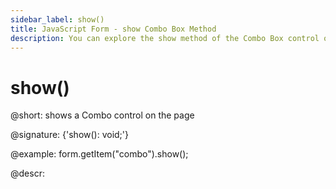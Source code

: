 ```yaml
---
sidebar_label: show()
title: JavaScript Form - show Combo Box Method 
description: You can explore the show method of the Combo Box control of Form in the documentation of the DHTMLX JavaScript UI library. Browse developer guides and API reference, try out code examples and live demos, and download a free 30-day evaluation version of DHTMLX Suite 7.
---
```


# show()

@short: shows a Combo control on the page

@signature: {'show(): void;'}

@example:
form.getItem("combo").show();

@descr:
